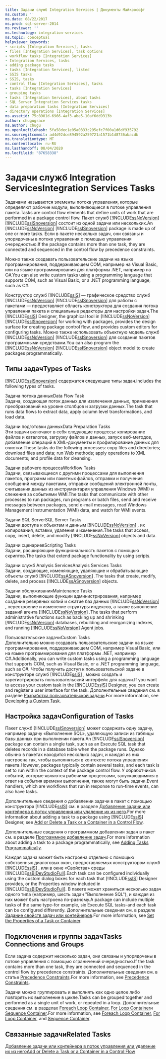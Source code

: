 ```yaml
---
title: Задачи служб Integration Services | Документы Майкрософт
ms.custom: ''
ms.date: 08/22/2017
ms.prod: sql-server-2014
ms.reviewer: ''
ms.technology: integration-services
ms.topic: conceptual
helpviewer_keywords:
- scripts [Integration Services], tasks
- files [Integration Services], task options
- workflow tasks [Integration Services]
- Integration Services, tasks
- adding package tasks
- tasks [Integration Services], listed
- SSIS tasks
- SSIS, tasks
- control flow [Integration Services], tasks
- tasks [Integration Services]
- grouping tasks
- tasks [Integration Services], about tasks
- SQL Server Integration Services tasks
- data preparation tasks [Integration Services]
- directory operations [Integration Services]
ms.assetid: 75c8901d-6966-4af3-abe5-10af6dd9313b
author: chugugrace
ms.author: chugu
ms.openlocfilehash: 5fa58dec1e05a0333c295efc7f00a1d6df935792
ms.sourcegitcommit: ad4d92dce894592a259721a1571b1d8736abacdb
ms.translationtype: MT
ms.contentlocale: ru-RU
ms.lasthandoff: 08/04/2020
ms.locfileid: "87658338"
---
```

# <a name="integration-services-tasks"></a><span data-ttu-id="4e45d-102">Задачи служб Integration Services</span><span class="sxs-lookup"><span data-stu-id="4e45d-102">Integration Services Tasks</span></span>
  <span data-ttu-id="4e45d-103">Задачами называются элементы потока управления, которые определяют рабочие модули, выполняющиеся в потоке управления пакета.</span><span class="sxs-lookup"><span data-stu-id="4e45d-103">Tasks are control flow elements that define units of work that are performed in a package control flow.</span></span> <span data-ttu-id="4e45d-104">Пакет служб [!INCLUDE[ssNoVersion](../../includes/ssnoversion-md.md)] [!INCLUDE[ssISnoversion](../../includes/ssisnoversion-md.md)] состоит из одной задачи или нескольких.</span><span class="sxs-lookup"><span data-stu-id="4e45d-104">An [!INCLUDE[ssNoVersion](../../includes/ssnoversion-md.md)] [!INCLUDE[ssISnoversion](../../includes/ssisnoversion-md.md)] package is made up of one or more tasks.</span></span> <span data-ttu-id="4e45d-105">Если в пакете несколько задач, они связаны и упорядочены в потоке управления с помощью управления очередностью.</span><span class="sxs-lookup"><span data-stu-id="4e45d-105">If the package contains more than one task, they are connected and sequenced in the control flow by precedence constraints.</span></span>  
  
 <span data-ttu-id="4e45d-106">Можно также создавать пользовательские задачи на языке программирования, поддерживающем COM, например на Visual Basic, или на языке программирования для платформы .NET, например на C#.</span><span class="sxs-lookup"><span data-stu-id="4e45d-106">You can also write custom tasks using a programming language that supports COM, such as Visual Basic, or a .NET programming language, such as C#.</span></span>  
  
 <span data-ttu-id="4e45d-107">Конструктор служб [!INCLUDE[ssIS](../../includes/ssis-md.md)] — графическое средство служб [!INCLUDE[ssNoVersion](../../includes/ssnoversion-md.md)] [!INCLUDE[ssISnoversion](../../includes/ssisnoversion-md.md)] для работы с пакетами — предоставляет область конструктора для создания потока управления пакета и специальные редакторы для настройки задач.</span><span class="sxs-lookup"><span data-stu-id="4e45d-107">The [!INCLUDE[ssIS](../../includes/ssis-md.md)] Designer, the graphical tool in [!INCLUDE[ssNoVersion](../../includes/ssnoversion-md.md)] [!INCLUDE[ssISnoversion](../../includes/ssisnoversion-md.md)] for working with packages, provides the design surface for creating package control flow, and provides custom editors for configuring tasks.</span></span> <span data-ttu-id="4e45d-108">Можно также использовать объектную модель служб [!INCLUDE[ssNoVersion](../../includes/ssnoversion-md.md)] [!INCLUDE[ssISnoversion](../../includes/ssisnoversion-md.md)] для создания пакетов программными средствами.</span><span class="sxs-lookup"><span data-stu-id="4e45d-108">You can also program the [!INCLUDE[ssNoVersion](../../includes/ssnoversion-md.md)] [!INCLUDE[ssISnoversion](../../includes/ssisnoversion-md.md)] object model to create packages programmatically.</span></span>  
  
## <a name="types-of-tasks"></a><span data-ttu-id="4e45d-109">Типы задач</span><span class="sxs-lookup"><span data-stu-id="4e45d-109">Types of Tasks</span></span>  
 [!INCLUDE[ssISnoversion](../../includes/ssisnoversion-md.md)] <span data-ttu-id="4e45d-110">содержатся следующие типы задач.</span><span class="sxs-lookup"><span data-stu-id="4e45d-110">includes the following types of tasks.</span></span>  
  
 <span data-ttu-id="4e45d-111">Задача потока данных</span><span class="sxs-lookup"><span data-stu-id="4e45d-111">Data Flow Task</span></span>  
 <span data-ttu-id="4e45d-112">Задача, создающая поток данных для извлечения данных, применения преобразований на уровне столбцов и загрузки данных.</span><span class="sxs-lookup"><span data-stu-id="4e45d-112">The task that runs data flows to extract data, apply column level transformations, and load data.</span></span>  
  
 <span data-ttu-id="4e45d-113">Задачи подготовки данных</span><span class="sxs-lookup"><span data-stu-id="4e45d-113">Data Preparation Tasks</span></span>  
 <span data-ttu-id="4e45d-114">Эти задачи включают в себя следующие процессы: копирование файлов и каталогов, загрузку файлов и данных, запуск веб-методов, добавление операций в XML-документы и профилирование данных для очистки.</span><span class="sxs-lookup"><span data-stu-id="4e45d-114">These tasks do the following processes: copy files and directories; download files and data; run Web methods; apply operations to XML documents; and profile data for cleansing.</span></span>  
  
 <span data-ttu-id="4e45d-115">Задачи рабочего процесса</span><span class="sxs-lookup"><span data-stu-id="4e45d-115">Workflow Tasks</span></span>  
 <span data-ttu-id="4e45d-116">Задачи, связывающиеся с другими процессами для выполнения пакетов, программ или пакетных файлов, отправки и получения сообщений между пакетами, отправки сообщений электронной почты, считывания данных из инструментария управления Windows (WMI) и слежения за событиями WMI.</span><span class="sxs-lookup"><span data-stu-id="4e45d-116">The tasks that communicate with other processes to run packages, run programs or batch files, send and receive messages between packages, send e-mail messages, read Windows Management Instrumentation (WMI) data, and watch for WMI events.</span></span>  
  
 <span data-ttu-id="4e45d-117">Задачи SQL Server</span><span class="sxs-lookup"><span data-stu-id="4e45d-117">SQL Server Tasks</span></span>  
 <span data-ttu-id="4e45d-118">Задачи доступа к объектам и данным [!INCLUDE[ssNoVersion](../../includes/ssnoversion-md.md)] , их копирования, вставки, удаления и изменения.</span><span class="sxs-lookup"><span data-stu-id="4e45d-118">The tasks that access, copy, insert, delete, and modify [!INCLUDE[ssNoVersion](../../includes/ssnoversion-md.md)] objects and data.</span></span>  
  
 <span data-ttu-id="4e45d-119">Задачи сценариев</span><span class="sxs-lookup"><span data-stu-id="4e45d-119">Scripting Tasks</span></span>  
 <span data-ttu-id="4e45d-120">Задачи, расширяющие функциональность пакетов с помощью скриптов.</span><span class="sxs-lookup"><span data-stu-id="4e45d-120">The tasks that extend package functionality by using scripts.</span></span>  
  
 <span data-ttu-id="4e45d-121">Задачи служб Analysis Services</span><span class="sxs-lookup"><span data-stu-id="4e45d-121">Analysis Services Tasks</span></span>  
 <span data-ttu-id="4e45d-122">Задачи, создающие, изменяющие, удаляющие и обрабатывающие объекты служб [!INCLUDE[ssASnoversion](../../includes/ssasnoversion-md.md)] .</span><span class="sxs-lookup"><span data-stu-id="4e45d-122">The tasks that create, modify, delete, and process [!INCLUDE[ssASnoversion](../../includes/ssasnoversion-md.md)] objects.</span></span>  
  
 <span data-ttu-id="4e45d-123">Задачи обслуживания</span><span class="sxs-lookup"><span data-stu-id="4e45d-123">Maintenance Tasks</span></span>  
 <span data-ttu-id="4e45d-124">Задачи, выполняющие функции администрирования, например создание резервных копий и сжатие баз данных [!INCLUDE[ssNoVersion](../../includes/ssnoversion-md.md)] , перестроение и изменение структуры индексов, а также выполнение заданий агента [!INCLUDE[ssNoVersion](../../includes/ssnoversion-md.md)] .</span><span class="sxs-lookup"><span data-stu-id="4e45d-124">The tasks that perform administrative functions such as backing up and shrinking [!INCLUDE[ssNoVersion](../../includes/ssnoversion-md.md)] databases, rebuilding and reorganizing indexes, and running [!INCLUDE[ssNoVersion](../../includes/ssnoversion-md.md)] Agent jobs.</span></span>  
  
 <span data-ttu-id="4e45d-125">Пользовательские задачи</span><span class="sxs-lookup"><span data-stu-id="4e45d-125">Custom Tasks</span></span>  
 <span data-ttu-id="4e45d-126">Дополнительно можно создавать пользовательские задачи на языке программирования, поддерживающем COM, например Visual Basic, или на языке программирования для платформы .NET, например C#.</span><span class="sxs-lookup"><span data-stu-id="4e45d-126">Additionally, you can write custom tasks using a programming language that supports COM, such as Visual Basic, or a .NET programming language, such as C#.</span></span> <span data-ttu-id="4e45d-127">Чтобы получить доступ к пользовательской задаче в конструкторе служб [!INCLUDE[ssIS](../../includes/ssis-md.md)] , можно создать и зарегистрировать пользовательский интерфейс для задачи.</span><span class="sxs-lookup"><span data-stu-id="4e45d-127">If you want to access your custom task in the [!INCLUDE[ssIS](../../includes/ssis-md.md)] Designer, you can create and register a user interface for the task.</span></span> <span data-ttu-id="4e45d-128">Дополнительные сведения см. в разделе [Разработка пользовательской задачи](../extending-packages-custom-objects/task/developing-a-custom-task.md).</span><span class="sxs-lookup"><span data-stu-id="4e45d-128">For more information, see [Developing a Custom Task](../extending-packages-custom-objects/task/developing-a-custom-task.md).</span></span>  
  
## <a name="configuration-of-tasks"></a><span data-ttu-id="4e45d-129">Настройка задач</span><span class="sxs-lookup"><span data-stu-id="4e45d-129">Configuration of Tasks</span></span>  
 <span data-ttu-id="4e45d-130">Пакет служб [!INCLUDE[ssISnoversion](../../includes/ssisnoversion-md.md)] может содержать одну задачу, например задачу «Выполнение SQL», удаляющую записи из таблицы базы данных при выполнении пакета.</span><span class="sxs-lookup"><span data-stu-id="4e45d-130">An [!INCLUDE[ssISnoversion](../../includes/ssisnoversion-md.md)] package can contain a single task, such as an Execute SQL task that deletes records in a database table when the package runs.</span></span> <span data-ttu-id="4e45d-131">Однако обычно в пакетах находится несколько задач, и каждая из них настроена так, чтобы выполняться в контексте потока управления пакета.</span><span class="sxs-lookup"><span data-stu-id="4e45d-131">However, packages typically contain several tasks, and each task is set to run within the context of the package control flow.</span></span> <span data-ttu-id="4e45d-132">У обработчиков событий, которые являются рабочими процессами, запускающимися в ответ на события времени выполнения, также могут быть задачи.</span><span class="sxs-lookup"><span data-stu-id="4e45d-132">Event handlers, which are workflows that run in response to run-time events, can also have tasks.</span></span>  
  
 <span data-ttu-id="4e45d-133">Дополнительные сведения о добавлении задачи в пакет с помощью конструктора [!INCLUDE[ssIS](../../includes/ssis-md.md)] см. в разделе [Добавление задачи или контейнера в поток управления или удаление их из него](add-or-delete-a-task-or-a-container-in-a-control-flow.md).</span><span class="sxs-lookup"><span data-stu-id="4e45d-133">For more information about adding a task to a package using [!INCLUDE[ssIS](../../includes/ssis-md.md)] Designer, see [Add or Delete a Task or a Container in a Control Flow](add-or-delete-a-task-or-a-container-in-a-control-flow.md).</span></span>  
  
 <span data-ttu-id="4e45d-134">Дополнительные сведения о программном добавлении задач в пакет см. в разделе [Программное добавление задач](../building-packages-programmatically/adding-tasks-programmatically.md).</span><span class="sxs-lookup"><span data-stu-id="4e45d-134">For more information about adding a task to a package programmatically, see [Adding Tasks Programmatically](../building-packages-programmatically/adding-tasks-programmatically.md).</span></span>  
  
 <span data-ttu-id="4e45d-135">Каждая задача может быть настроена отдельно с помощью собственных диалоговых окон, предоставляемых конструктором служб [!INCLUDE[ssIS](../../includes/ssis-md.md)] , или в окне «Свойства» среды [!INCLUDE[ssBIDevStudioFull](../../includes/ssbidevstudiofull-md.md)].</span><span class="sxs-lookup"><span data-stu-id="4e45d-135">Each task can be configured individually using the custom dialog boxes for each task that [!INCLUDE[ssIS](../../includes/ssis-md.md)] Designer provides, or the Properties window included in [!INCLUDE[ssBIDevStudioFull](../../includes/ssbidevstudiofull-md.md)].</span></span> <span data-ttu-id="4e45d-136">В пакете может храниться несколько задач одного типа (например, шесть задач "Выполнение SQL"), и каждая из них может быть настроена по-разному.</span><span class="sxs-lookup"><span data-stu-id="4e45d-136">A package can include multiple tasks of the same type-for example, six Execute SQL tasks-and each task can be configured differently.</span></span> <span data-ttu-id="4e45d-137">Дополнительные сведения см. в разделе [Задание свойств задач или контейнеров](../set-the-properties-of-a-task-or-container.md).</span><span class="sxs-lookup"><span data-stu-id="4e45d-137">For more information, see [Set the Properties of a Task or Container](../set-the-properties-of-a-task-or-container.md).</span></span>  
  
## <a name="tasks-connections-and-groups"></a><span data-ttu-id="4e45d-138">Подключения и группы задач</span><span class="sxs-lookup"><span data-stu-id="4e45d-138">Tasks Connections and Groups</span></span>  
 <span data-ttu-id="4e45d-139">Если задача содержит несколько задач, они связаны и упорядочены в потоке управления с помощью ограничений очередностью.</span><span class="sxs-lookup"><span data-stu-id="4e45d-139">If the task contains more than one task, they are connected and sequenced in the control flow by precedence constraints.</span></span> <span data-ttu-id="4e45d-140">Дополнительные сведения см. в статье [Precedence Constraints](precedence-constraints.md).</span><span class="sxs-lookup"><span data-stu-id="4e45d-140">For more information, see [Precedence Constraints](precedence-constraints.md).</span></span>  
  
 <span data-ttu-id="4e45d-141">Задачи можно группировать и выполнять как одно целое либо повторять их выполнение в цикле.</span><span class="sxs-lookup"><span data-stu-id="4e45d-141">Tasks can be grouped together and performed as a single unit of work, or repeated in a loop.</span></span> <span data-ttu-id="4e45d-142">Дополнительные сведения см. в разделах [Foreach Loop Container](foreach-loop-container.md), [For Loop Container](for-loop-container.md)и [Sequence Container](sequence-container.md).</span><span class="sxs-lookup"><span data-stu-id="4e45d-142">For more information, see [Foreach Loop Container](foreach-loop-container.md), [For Loop Container](for-loop-container.md), and [Sequence Container](sequence-container.md).</span></span>  
  
## <a name="related-tasks"></a><span data-ttu-id="4e45d-143">Связанные задачи</span><span class="sxs-lookup"><span data-stu-id="4e45d-143">Related Tasks</span></span>  
 [<span data-ttu-id="4e45d-144">Добавление задачи или контейнера в поток управления или удаление их из него</span><span class="sxs-lookup"><span data-stu-id="4e45d-144">Add or Delete a Task or a Container in a Control Flow</span></span>](add-or-delete-a-task-or-a-container-in-a-control-flow.md)  
  
  

